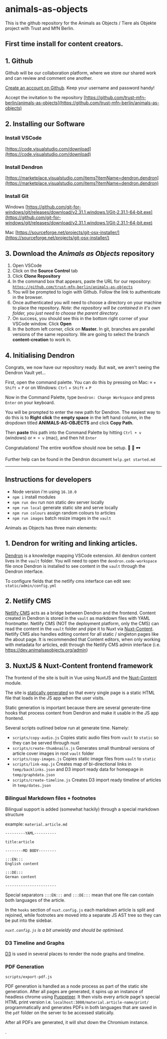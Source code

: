 # animals-as-objects

This is the github repository for the Animals as Objects / Tiere als Objekte project with Trust and MfN Berlin.

## First time install for content creators.

## 1. Github

Github will be our collaboration platform, where we store our shared work and can review and comment one another.

[Create an account on Github](https://github.com/join). Keep your username and password handy!

Accept the invitation to the repository [https://github.com/trust-mfn-berlin/animals-as-objects](https://github.com/trust-mfn-berlin/animals-as-objects)

## 2. Installing our Software

### Install VSCode

[https://code.visualstudio.com/download](https://code.visualstudio.com/download)

### Install Dendron

[https://marketplace.visualstudio.com/items?itemName=dendron.dendron](https://marketplace.visualstudio.com/items?itemName=dendron.dendron)

### Install Git

Windows [https://github.com/git-for-windows/git/releases/download/v2.31.1.windows.1/Git-2.31.1-64-bit.exe](https://github.com/git-for-windows/git/releases/download/v2.31.1.windows.1/Git-2.31.1-64-bit.exe)

Mac [https://sourceforge.net/projects/git-osx-installer/](https://sourceforge.net/projects/git-osx-installer/)

## 3. Download the *Animals as Objects* repository

1. Open VSCode
2. Click on the **Source Control** tab 
3. Click **Clone Repository**
4. In the command box that appears, paste the URL for our repository: [`https://github.com/trust-mfn-berlin/animals-as-objects`](https://github.com/trust-mfn-berlin/animals-as-objects)
5. You will be prompted to login with Github. Follow the link to authenticate in the browser.
6. Once authenticated you will need to choose a directory on your machine to place the repository. *Note: the repository will be contained in it's own folder, you just need to choose the parent directory.*
7. On success, you should see this in the bottom right corner of your VSCode window. 
Click **Open**
8. In the bottom left corner, click on **Master.** In git, branches are parallel versions of the same repository. We are going to select the branch **content-creation** to work in.

## 4. Initialising Dendron

Congrats, we now have our repository ready. But wait, we aren't seeing the Dendron Vault yet...

First, open the command palette. You can do this by pressing on Mac: `⌘` + `Shift` + `P` or on Windows: `Ctrl` + `Shift` + `P`

Now in the Command Palette, type `Dendron: Change Workspace` and press `Enter` on your keyboard.


You will be prompted to enter the new path for Dendron. The easiest way to do this is to **Right click** the **empty space** in the left hand column, in the dropdown titled **ANIMALS-AS-OBJECTS** and click **Copy Path.**

Then **paste** this path into the Command Palette by hitting `Ctrl + v` (windows) or `⌘ + v` (mac), and then hit `Enter`

Congratulations! The entire workflow should now be setup.  🎉 🦍 🕶️

Further help can be found in the Dendron document `help.get started.md`

---

## Instructions for developers

- Node version i'm using `16.10.0`
- `npm i` install modules
- `npm run dev` run non static dev server locally
- `npm run local` generate static site and serve locally
- `npm run colours` assign random colours to articles
- `npm run images` batch resize images in the `vault` 


Animals as Objects has three main elements:

## 1. Dendron for writing and linking articles.

 [Dendron](https://www.dendron.so/) is a knowledge mapping VSCode extension. All dendron content lives in the `vault` folder. You will need to open the `dendron.code-workspace` file once Dendron is installed to see content in the `vault` through the Dendron interface.
 
 To configure fields that the netlify cms interface can edit see: `static/admin/config.yml`

## 2. Netlify CMS

[Netlify CMS](https://www.netlifycms.org/) acts as a bridge between Dendron and the frontend. Content created in Dendron is stored in the `vault` as markdown files with YAML frontmatter. Netlify CMS (NOT the deployment platform, only the CMS) can read the content in the `vault` folder and pipe it to Nuxt via [Nuxt-Content](https://www.netlifycms.org/docs/nuxt/#using-nuxtcontent). Netlify CMS also handles editing content for all static / singleton pages like the about page. It is recommended that Content editors, when only working with metadata for articles, edit through the Netlify CMS admin interface (i.e. https://dev.animalsasobjects.org/admin)

## 3. NuxtJS & Nuxt-Content frontend framework

The frontend of the site is built in Vue using NuxtJS and the [Nuxt-Content](https://content.nuxtjs.org/) module. 

The site is [statically generated](https://nuxtjs.org/docs/concepts/static-site-generation/) so that every single page is a static HTML file that loads in the JS app when the user visits. 

Static generation is important because there are several generate-time hooks that process content from Dendron and make it usable in the JS app frontend. 

Several scripts outlined below run at generate time. Namely:

- `scripts/copy-audio.js` Copies static audio files from `vault` to `static` so they can be served through nuxt
- `scripts/create-thumbnails.js` Generates small thumbnail versions of article cover images in root `vault` folder
- `scripts/copy-images.js` Copies static image files from `vault` to `static`
- `scripts/link-map.js` Creates map of bi-directional links in `temp/backlinks.json` and D3 import ready data for homepage in `temp/graphdata.json`
- `scripts/create-timeline.js` Creates D3 import ready timeline of articles in `temp/dates.json`

### Bilingual Markdown files + footnotes

Bilingual support is added (somewhat hackily) through a special markdown structure

example: `material.article.md`

```
---------YAML----------

title:article

--------MD BODY--------

:::EN:::
English content

:::DE:::
German content

-----------------------
```

Special separators `:::EN:::` and `:::DE:::` mean that one file can contain both languages of the article.

In the `hooks` section of `nuxt.config.js` each markdown article is split and rejoined, while footnotes are moved into a separate JS AST tree so they can be put into the sidebar.

_`nuxt.config.js` is a bit unwieldy and should be optimised._


### D3 Timeline and Graphs

[D3](https://d3js.org/) is used in several places to render the node graphs and timeline.

### PDF Generation

`scripts/export-pdf.js`

PDF generation is handled as a node process as part of the static site generation. After all pages are generated, it spins up an instance of headless chrome using [Puppeteer](https://github.com/puppeteer/puppeteer). It then visits every article page's special HTML print version i.e. `localhost:3000/material.article-name/print/` programmatically and generates PDFs in both languages that are saved in the `pdf` folder on the server to be accessed statically.

After all PDFs are generated, it will shut down the Chromium instance.

.